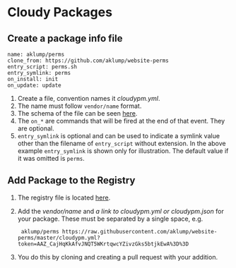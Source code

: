# Cloudy Packages

## Create a package info file

    name: aklump/perms
    clone_from: https://github.com/aklump/website-perms
    entry_script: perms.sh
    entry_symlink: perms
    on_install: init
    on_update: update

1. Create a file, convention names it _cloudypm.yml_.
1. The name must follow `vendor/name` format.
1. The schema of the file can be seen [here](https://github.com/aklump/cloudy/blob/master/framework/cloudy/cloudypm_info.schema.json).
1. The `on_*` are commands that will be fired at the end of that event.  They are optional.
1. `entry_symlink` is optional and can be used to indicate a symlink value other than the filename of `entry_script` without extension.  In the above example `entry_symlink` is shown only for illustration.  The default value if it was omitted is `perms`.

## Add Package to the Registry

1. The registry file is located [here](https://github.com/aklump/cloudy/blob/master/cloudy_package_registry.txt).
1. Add the _vendor/name_ and _a link to cloudypm.yml or cloudypm.json_ for your package.  These must be separated by a single space, e.g.

        aklump/perms https://raw.githubusercontent.com/aklump/website-perms/master/cloudypm.yml?token=AAZ_CajHqKkAfvJNQT5WKrtqwcYZivzGks5btjkEwA%3D%3D

1. You do this by cloning and creating a pull request with your addition.
